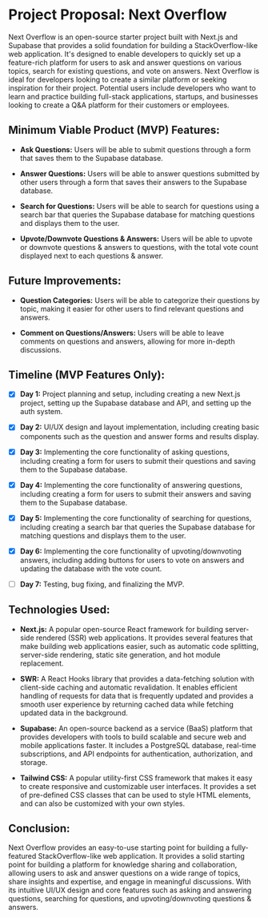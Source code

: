 # Project Proposal: Next Overflow

Next Overflow is an open-source starter project built with Next.js and Supabase
that provides a solid foundation for building a StackOverflow-like web
application. It's designed to enable developers to quickly set up a
feature-rich platform for users to ask and answer questions on various topics,
search for existing questions, and vote on answers. Next Overflow is ideal for
developers looking to create a similar platform or seeking inspiration for
their project. Potential users include developers who want to learn and
practice building full-stack applications, startups, and businesses looking to
create a Q&A platform for their customers or employees.


## Minimum Viable Product (MVP) Features:

- **Ask Questions:** Users will be able to submit questions through a form that
  saves them to the Supabase database.

- **Answer Questions:** Users will be able to answer questions submitted by
  other users through a form that saves their answers to the Supabase database.

- **Search for Questions:** Users will be able to search for questions using a
  search bar that queries the Supabase database for matching questions and
  displays them to the user.

- **Upvote/Downvote Questions & Answers:** Users will be able to upvote or
  downvote questions & answers to questions, with the total vote count
  displayed next to each questions & answer.


## Future Improvements:

- **Question Categories:** Users will be able to categorize their questions by
  topic, making it easier for other users to find relevant questions and
  answers.

- **Comment on Questions/Answers:** Users will be able to leave comments on
  questions and answers, allowing for more in-depth discussions.

## Timeline (MVP Features Only):

- [x] **Day 1:** Project planning and setup, including creating a new Next.js
  project, setting up the Supabase database and API, and setting up the auth
  system.

- [x] **Day 2:** UI/UX design and layout implementation, including creating
  basic components such as the question and answer forms and results display.

- [x] **Day 3:** Implementing the core functionality of asking questions,
  including creating a form for users to submit their questions and saving them
  to the Supabase database.

- [x] **Day 4:** Implementing the core functionality of answering questions,
  including creating a form for users to submit their answers and saving them
  to the Supabase database.

- [x] **Day 5:** Implementing the core functionality of searching for
  questions, including creating a search bar that queries the Supabase database
  for matching questions and displays them to the user.

- [x] **Day 6:** Implementing the core functionality of upvoting/downvoting
  answers, including adding buttons for users to vote on answers and updating
  the database with the vote count.

- [ ] **Day 7:** Testing, bug fixing, and finalizing the MVP.


## Technologies Used:

- **Next.js:** A popular open-source React framework for building server-side
  rendered (SSR) web applications. It provides several features that make
  building web applications easier, such as automatic code splitting,
  server-side rendering, static site generation, and hot module replacement.

- **SWR:** A React Hooks library that provides a data-fetching solution with
  client-side caching and automatic revalidation. It enables efficient handling
  of requests for data that is frequently updated and provides a smooth user
  experience by returning cached data while fetching updated data in the
  background.

- **Supabase:** An open-source backend as a service (BaaS) platform that
  provides developers with tools to build scalable and secure web and mobile
  applications faster. It includes a PostgreSQL database, real-time
  subscriptions, and API endpoints for authentication, authorization, and
  storage.

- **Tailwind CSS:** A popular utility-first CSS framework that makes it easy to
  create responsive and customizable user interfaces. It provides a set of
  pre-defined CSS classes that can be used to style HTML elements, and can also
  be customized with your own styles.


## Conclusion:

Next Overflow provides an easy-to-use starting point for building a
fully-featured StackOverflow-like web application. It provides a solid starting
point for building a platform for knowledge sharing and collaboration, allowing
users to ask and answer questions on a wide range of topics, share insights and
expertise, and engage in meaningful discussions. With its intuitive UI/UX
design and core features such as asking and answering questions, searching for
questions, and upvoting/downvoting questions & answers.

